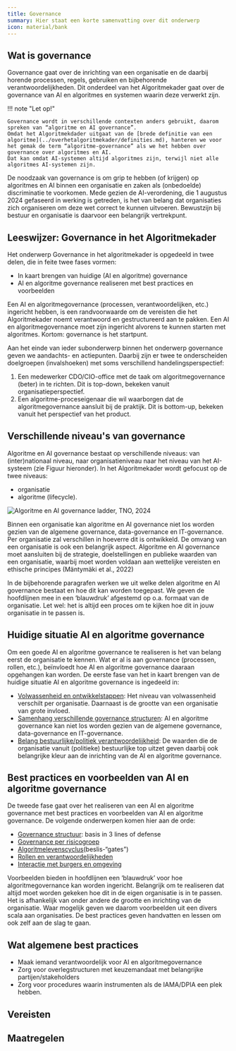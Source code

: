 ```yaml
---
title: Governance
summary: Hier staat een korte samenvatting over dit onderwerp
icon: material/bank
---
```


## Wat is governance

Governance gaat over de inrichting van een organisatie en de daarbij horende processen, regels, gebruiken en bijbehorende verantwoordelijkheden. 
Dit onderdeel van het Algoritmekader gaat over de governance van AI en algoritmes en systemen waarin deze verwerkt zijn. 

!!! note "Let op!"

    Governance wordt in verschillende contexten anders gebruikt, daarom spreken van “algoritme en AI governance”. 
    Omdat het Algoritmekdader uitgaat van de [brede definitie van een algoritme](../overhetalgoritmekader/definities.md), hanteren we voor het gemak de term “algoritme-governance” als we het hebben over governance over algoritmes en AI. 
    Dat kan omdat AI-systemen altijd algoritmes zijn, terwijl niet alle algoritmes AI-systemen zijn.

De noodzaak van governance is om grip te hebben (of krijgen) op algoritmes en AI binnen een organisatie en zaken als (onbedoelde) discriminatie te voorkomen. 
Mede gezien de AI-verordening, die 1 augustus 2024 gefaseerd in werking is getreden, is het van belang dat organisaties zich organiseren om deze wet correct te kunnen uitvoeren. 
Bewustzijn bij bestuur en organisatie is daarvoor een belangrijk vertrekpunt.

## Leeswijzer: Governance in het Algoritmekader

Het onderwerp Governance in het algoritmekader is opgedeeld in twee delen, die in feite twee fases vormen:

- In kaart brengen van huidige (AI en algoritme) governance 
- AI en algoritme governance realiseren met best practices en voorbeelden

Een AI en algoritmegovernance (processen, verantwoordelijken, etc.) ingericht hebben, is een randvoorwaarde om de vereisten die het Algoritmekader noemt verantwoord en gestructureerd aan te pakken.
Een AI en algoritmegovernance moet zijn ingericht alvorens te kunnen starten met algoritmes. Kortom: governance is het startpunt.

Aan het einde van ieder subonderwerp binnen het onderwerp governance geven we aandachts- en actiepunten. Daarbij zijn er twee te onderscheiden doelgroepen (invalshoeken) met soms verschillend handelingsperspectief: 

1. Een medewerker CDO/CIO-office met de taak om algoritmegovernance (beter) in te richten. Dit is top-down, bekeken vanuit organisatieperspectief.
2. Een algoritme-proceseigenaar die wil waarborgen dat de algoritmegovernance aansluit bij de praktijk. Dit is bottom-up, bekeken vanuit het perspectief van het product. 

## Verschillende niveau's van governance
Algoritme en AI governance bestaat op verschillende niveaus: van (inter)nationaal niveau, naar organisatieniveau naar het niveau van het AI-systeem (zie Figuur hieronder). 
In het Algoritmekader wordt gefocust op de twee niveaus: 

- organisatie
- algoritme (lifecycle).

![Algoritme en AI governance ladder, TNO, 2024](https://github.com/user-attachments/assets/b7a237be-6caf-4266-910b-5fd05f4dc93b)

Binnen een organisatie kan algoritme en AI governance niet los worden gezien van de algemene governance, data-governance en IT-governance. 
Per organisatie zal verschillen in hoeverre dit is ontwikkeld.
De omvang van een organisatie is ook een belangrijk aspect. 
Algoritme en AI governance moet aansluiten bij de strategie, doelstellingen en publieke waarden van een organisatie, waarbij moet worden voldaan aan wettelijke vereisten en ethische principes (Mäntymäki et al., 2022) 

In de bijbehorende paragrafen werken we uit welke delen algoritme en AI governance bestaat en hoe dit kan worden toegepast. 
We geven de hoofdlijnen mee in een ‘blauwdruk’ afgestemd op o.a. formaat van de organisatie. Let wel: het is altijd een proces om te kijken hoe dit in jouw organisatie in te passen is. 


## Huidige situatie AI en algoritme governance

Om een goede AI en algoritme governance te realiseren is het van belang eerst de organisatie te kennen. Wat er al is aan governance (processen, rollen, etc.), beïnvloedt hoe AI en algoritme governance daaraan opgehangen kan worden. De eerste fase van het in kaart brengen van de huidige situatie AI en algoritme governance is ingedeeld in:

-	[Volwassenheid en ontwikkelstappen](volwassenheidsniveau.md): Het niveau van volwassenheid verschilt per organisatie. Daarnaast is de grootte van een organisatie van grote invloed. 
-	[Samenhang verschillende governance structuren](samenhang-governancestructuren.md): AI en algoritme governance kan niet los worden gezien van de algemene governance, data-governance en IT-governance. 
-	[Belang bestuurlijke/politiek verantwoordelijkheid](politiek-bestuurlijk-kader.md): De waarden die de organisatie vanuit (politieke) bestuurlijke top uitzet geven daarbij ook belangrijke kleur aan de inrichting van de AI en algoritme governance.

## Best practices en voorbeelden van AI en algoritme governance

De tweede fase gaat over het realiseren van een AI en algoritme governance met best practices en voorbeelden van AI en algoritme governance. 
De volgende onderwerpen komen hier aan de orde:

- [Governance structuur](governance-structuur.md): basis in 3 lines of defense
- [Governance per risicogroep](governance-per-risicogroep.md)
- [Algoritmelevenscyclus](interactie-met-levenscyclus.md)(beslis-“gates”)
- [Rollen en verantwoordelijkheden](rollen-en-verantwoordelijkheden.md)
- [Interactie met burgers en omgeving](interactie-burgers-en-omgeving.md)

Voorbeelden bieden in hoofdlijnen een ‘blauwdruk’ voor hoe algoritmegovernance kan worden ingericht. 
Belangrijk om te realiseren dat altijd moet worden gekeken hoe dit in de eigen organisatie is in te passen. 
Het is afhankelijk van onder andere de grootte en inrichting van de organisatie. 
Waar mogelijk geven we daarom voorbeelden uit een divers scala aan organisaties. De best practices geven handvatten en lessen om ook zelf aan de slag te gaan.  

## Wat algemene best practices 

- Maak iemand verantwoordelijk voor AI en algoritmegovernance
- Zorg voor overlegstructuren met keuzemandaat met belangrijke partijen/stakeholders
- Zorg voor procedures waarin instrumenten als de IAMA/DPIA een plek hebben.

## Vereisten

<!-- list_vereisten onderwerp/governance no-search no-onderwerp no-rol no-levenscyclus -->

## Maatregelen

<!-- list_maatregelen onderwerp/governance no-search no-onderwerp no-rol no-levenscyclus -->
